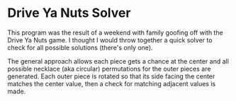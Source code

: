 Drive Ya Nuts Solver
====================
This program was the result of a weekend with family goofing off with the 
Drive Ya Nuts game. I thought I would throw together a quick solver to 
check for all possible solutions (there's only one). 

The general approach allows each piece gets a chance at the center and all
possible necklace (aka circular) permutations for the outer pieces are generated. 
Each outer piece is rotated so that its side facing the center matches 
the center value, then a check for matching adjacent values is made.
